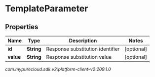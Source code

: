 # TemplateParameter


## Properties

| Name | Type | Description | Notes |
| ------------ | ------------- | ------------- | ------------- |
| **id** | **String** | Response substitution identifier |  [optional] |
| **value** | **String** | Response substitution value |  [optional] |




_com.mypurecloud.sdk.v2:platform-client-v2:209.1.0_
